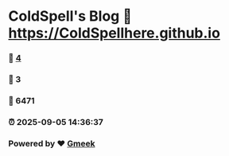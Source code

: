 # ColdSpell's Blog :link: https://ColdSpellhere.github.io 
### :page_facing_up: [4](https://ColdSpellhere.github.io/tag.html) 
### :speech_balloon: 3 
### :hibiscus: 6471 
### :alarm_clock: 2025-09-05 14:36:37 
### Powered by :heart: [Gmeek](https://github.com/Meekdai/Gmeek)
